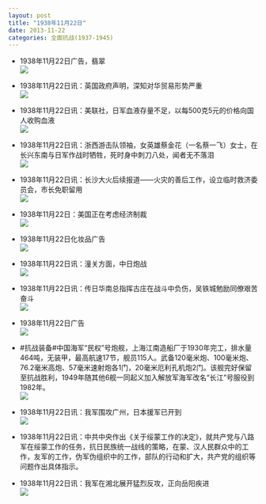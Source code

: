 ```yaml
---
layout: post
title: "1938年11月22日"
date: 2013-11-22
categories: 全面抗战(1937-1945)
---
```


<meta name="referrer" content="no-referrer" />

- 1938年11月22日广告，翡翠 <br/><img src="https://ww2.sinaimg.cn/large/aca367d8jw1eau7a1e5rvj20920au0u3.jpg" />

- 1938年11月22日讯：英国政府声明，深知对华贸易形势严重 <br/><img src="https://ww2.sinaimg.cn/large/aca367d8jw1eau5joec2xj20cs0yngqm.jpg" />

- 1938年11月22日讯：美联社，日军血液存量不足，以每500克5元的价格向国人收购血液 <br/><img src="https://ww3.sinaimg.cn/large/aca367d8jw1eau3t53h1xj206u061dgd.jpg" />

- 1938年11月22日讯：浙西游击队领袖，女英雄蔡金花（一名蔡一飞）女士，在长兴东南与日军作战时牺牲，死时身中刺刀八处，闻者无不落泪 <br/><img src="https://ww1.sinaimg.cn/large/aca367d8jw1eau22q42hzj20890bmq4e.jpg" />

- 1938年11月22日讯：长沙大火后续报道——火灾的善后工作，设立临时救济委员会，市长免职留用 <br/><img src="https://ww4.sinaimg.cn/large/aca367d8jw1eatylxw1m9j20cs1ahdnc.jpg" />

- 1938年11月22日：美国正在考虑经济制裁 <br/><img src="https://ww2.sinaimg.cn/large/aca367d8jw1eatwviixj4j20cs0jfq9r.jpg" />

- 1938年11月22日化妆品广告 <br/><img src="https://ww2.sinaimg.cn/large/aca367d8jw1eatv501rm9j20ki0gswjl.jpg" />

- 1938年11月22日讯：潼关方面，中日炮战 <br/><img src="https://ww1.sinaimg.cn/large/aca367d8jw1eatpxr8vn6j20cs0fqgmx.jpg" />

- 1938年11月22日讯：传日华南总指挥古庄在战斗中负伤，吴铁城勉励同僚艰苦奋斗 <br/><img src="https://ww3.sinaimg.cn/large/aca367d8jw1eato7cacvoj20e90ha42k.jpg" />

- 1938年11月22日广告 <br/><img src="https://ww4.sinaimg.cn/large/aca367d8jw1eatmgxn3dfj20cl0h5jtl.jpg" />

- #抗战装备#中国海军“民权”号炮舰，上海江南造船厂于1930年完工，排水量464吨，无装甲，最高航速17节，舰员115人。武备120毫米炮、100毫米炮、76.2毫米高炮、57毫米速射炮各1门，20毫米厄利孔机炮2门。该舰完好保留至抗战胜利，1949年随其他6舰一同起义加入解放军海军改名“长江”号服役到1982年。 <br/><img src="https://ww1.sinaimg.cn/large/aca367d8jw1eatkftpcmwj20go0x6wgr.jpg" />

- 1938年11月22日讯：我军围攻广州，日本援军已开到 <br/><img src="https://ww1.sinaimg.cn/large/aca367d8jw1eatj027v5qj20b20h2mzr.jpg" />

- 1938年11月22日讯：中共中央作出《关于绥蒙工作的决定》，就共产党与八路军在绥蒙工作的任务，抗日民族统一战线的策略，在蒙、汉人民群众中的工作，友军的工作，伪军伪组织中的工作，部队的行动和扩大，共产党的组织等问题作出具体指示。 

- 1938年11月22日讯：我军在湘北展开猛烈反攻，正向岳阳疾进 <br/><img src="https://ww2.sinaimg.cn/large/aca367d8jw1eatfj2k3f9j20cs1buamv.jpg" />

